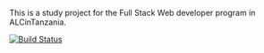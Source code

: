 This is a study project for the Full Stack Web developer program in ALCinTanzania.

[![Build Status](https://travis-ci.org/landrykapela/capstone.svg?branch=master)](https://travis-ci.org/landrykapela/capstone)
